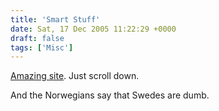 ```yaml
---
title: 'Smart Stuff'
date: Sat, 17 Dec 2005 11:22:29 +0000
draft: false
tags: ['Misc']
---
```


[Amazing site](http://http://www.smartstuff.se/pages/engelska/eng_start.html). Just scroll down.

And the Norwegians say that Swedes are dumb.